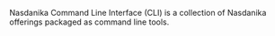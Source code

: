 Nasdanika Command Line Interface (CLI) is a collection of Nasdanika offerings packaged as command line tools. 